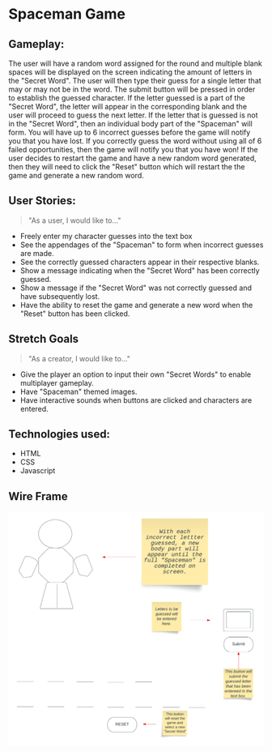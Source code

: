 # Spaceman Game

## Gameplay: 
The user will have a random word assigned for the round and multiple blank spaces will be displayed on the screen indicating the amount of letters in the "Secret Word". The user will then type their guess for a single letter that may or may not be in the word. The submit button will be pressed in order to establish the guessed character. If the letter guessed is a part of the "Secret Word", the letter will appear in the corresponding blank and the user will proceed to guess the next letter. If the letter that is guessed is not in the "Secret Word", then an individual body part of the "Spaceman" will form. You will have up to 6 incorrect guesses before the game will notify you that you have lost. If you correctly guess the word without using all of 6 failed opportunities, then the game will notify you that you have won! If the user decides to restart the game and have a new random word generated, then they will need to click the "Reset" button which will restart the the game and generate a new random word. 

## User Stories:
> "As a user, I would like to..."
* Freely enter my character guesses into the text box
* See the appendages of the "Spaceman" to form when incorrect guesses are made.
* See the correctly guessed characters appear in their respective blanks.
* Show a message indicating when the "Secret Word" has been correctly guessed.
* Show a message if the "Secret Word" was not correctly guessed and have subsequently lost.
* Have the ability to reset the game and generate a new word when the "Reset" button has been clicked. 

## Stretch Goals
> "As a creator, I would like to..."
* Give the player an option to input their own "Secret Words" to enable multiplayer gameplay.
* Have "Spaceman" themed images.
* Have interactive sounds when buttons are clicked and characters are entered.

## Technologies used: 
* HTML 
* CSS 
* Javascript

## Wire Frame
![Spaceman Wire Frame](./Spaceman-Wire-Frame.png)